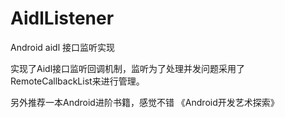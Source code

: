 # AidlListener
Android aidl 接口监听实现

实现了Aidl接口监听回调机制，监听为了处理并发问题采用了RemoteCallbackList来进行管理。

另外推荐一本Android进阶书籍，感觉不错
《Android开发艺术探索》
